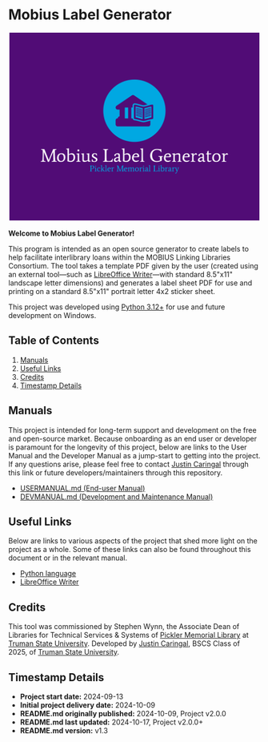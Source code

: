 # Mobius Label Generator

<div align="center">
    <img src="images_not_bundled/logo-color-background.png" width="500px" alt="MLG Logo">
</div>

**Welcome to Mobius Label Generator!**

This program is intended as an open source generator to create labels to help 
facilitate interlibrary loans within the MOBIUS Linking Libraries Consortium.
The tool takes a template PDF given by the user (created using an external
tool&mdash;such as
[LibreOffice Writer](https://www.libreoffice.org/discover/writer/)&mdash;with
standard 8.5"x11" landscape letter dimensions) and generates a label sheet PDF
for use and printing on a standard 8.5"x11" portrait letter 4x2 sticker sheet.

This project was developed using [Python 3.12+](https://www.python.org/) for
use and future development on Windows.

## Table of Contents

1. [Manuals](#manuals)
1. [Useful Links](#useful-links)
1. [Credits](#credits)
1. [Timestamp Details](#timestamp-details)

## Manuals

This project is intended for long-term support and development on the free
and open-source market. Because onboarding as an end user or developer is
paramount for the longevity of this project, below are links to the User
Manual and the Developer Manual as a jump-start to getting into the project.
If any questions arise, please feel free to contact
[Justin Caringal](https://jaq-lagnirac.github.io/#/contact) through this link
or future developers/maintainers through this repository.

- [USERMANUAL.md (End-user Manual)](USERMANUAL.md)
- [DEVMANUAL.md (Development and Maintenance Manual)](DEVMANUAL.md)

## Useful Links

Below are links to various aspects of the project that shed more light on the
project as a whole. Some of these links can also be found throughout this 
document or in the relevant manual.

- [Python language](https://www.python.org/)
- [LibreOffice Writer](https://www.libreoffice.org/discover/writer/)

## Credits

This tool was commissioned by Stephen Wynn, the Associate Dean of Libraries for
Technical Services & Systems of
[Pickler Memorial Library](https://library.truman.edu/) at
[Truman State University](https://www.truman.edu/). Developed by
[Justin Caringal](https://jaq-lagnirac.github.io/), BSCS Class of 2025,
of [Truman State University](https://www.truman.edu/).

## Timestamp Details

- **Project start date:** 2024-09-13
- **Initial project delivery date:** 2024-10-09
- **README.md originally published:** 2024-10-09, Project v2.0.0
- **README.md last updated:** 2024-10-17, Project v2.0.0+
- **README.md version:** v1.3